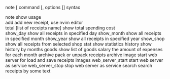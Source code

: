 
note [ command [, options ]]          syntax  
                       
note                                  show usage  
add                                   add new receipt, use nvim editor  
total [list of receipts name]         show total spending cost  
show_day                              show all receipts in specified day
show_month                            show all receipts in specified month
show_year                             show all receipts in specified year
show_shop                             show all receipts from selected shop
stat                                  show statistics
history                               show history by months
goods                                 show list of goods
salary                                the amount of expenses for each month
archive                               pack or unpack receipts archive
image                                 start web server for load and save receipts images
web_server_start                      start web server as service
web_server_stop                       stop web server as service
search                                search receipts by some text
